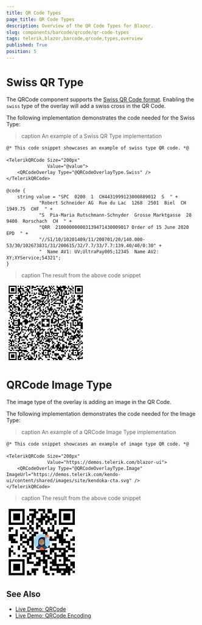 ```yaml
---
title: QR Code Types
page_title: QR Code Types
description: Overview of the QR Code Types for Blazor.
slug: components/barcode/qrcode/qr-code-types
tags: telerik,blazor,barcode,qrcode,types,overview
published: True
position: 5
---
```


# Swiss QR Type
The QRCode component supports the [Swiss QR Code format](https://blog.xsuite.com/en/swiss-qr-code). Enabling the `swiss` type of the overlay will add a swiss cross in the QR Code.

The following implementation demonstrates the code needed for the Swiss Type:

>caption An example of a Swiss QR Type implementation

````CSHTML
@* This code snippet showcases an example of swiss type QR code. *@

<TelerikQRCode Size="200px"
               Value="@value">
    <QRCodeOverlay Type="@QRCodeOverlayType.Swiss" />
</TelerikQRCode>

@code {
    string value = "SPC  0200  1  CH4431999123000889012  S  " +
            "Robert Schneider AG  Rue du Lac  1268  2501  Biel  CH  1949.75  CHF  " +
            "S  Pia-Maria Rutschmann-Schnyder  Grosse Marktgasse  28  9400  Rorschach  CH  " +
            "QRR  210000000003139471430009017 Order of 15 June 2020  EPD  " +
            "//S1/10/10201409/11/200701/20/140.000-53/30/102673831/31/200615/32/7.7/33/7.7:139.40/40/0:30" +
            "  Name AV1: UV;UltraPay005;12345  Name AV2: XY;XYService;54321";
}
````

>caption The result from the above code snippet

![](images/qrcode-swiss-type.png)

# QRCode Image Type
The image type of the overlay is adding an image in the QR Code.

The following implementation demonstrates the code needed for the Image Type:

>caption An example of a QRCode Image Type implementation

````CSHTML
@* This code snippet showcases an example of image type QR code. *@

<TelerikQRCode Size="200px"
               Value="https://demos.telerik.com/blazor-ui">
    <QRCodeOverlay Type="@QRCodeOverlayType.Image" ImageUrl="https://demos.telerik.com/kendo-ui/content/shared/images/site/kendoka-cta.svg" />
</TelerikQRCode>
````

>caption The result from the above code snippet

![](images/qrcode-image-type.png)

## See Also

  * [Live Demo: QRCode](https://demos.telerik.com/blazor-ui/qrcode/overview)
  * [Live Demo: QRCode Encoding](https://demos.telerik.com/blazor-ui/barcode/qrcode/encoding)